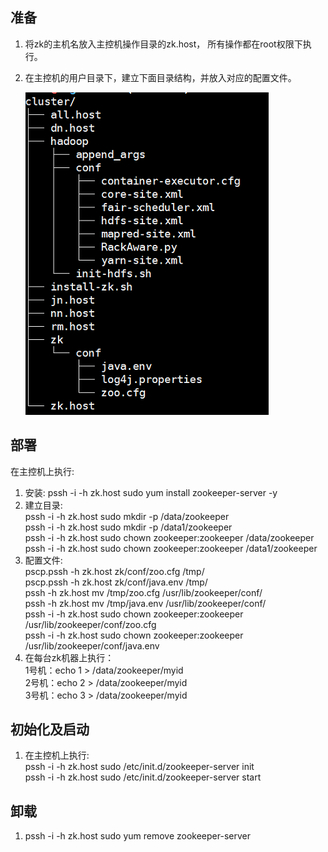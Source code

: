 ## 准备
1. 将zk的主机名放入主控机操作目录的zk.host， 所有操作都在root权限下执行。  

2. 在主控机的用户目录下，建立下面目录结构，并放入对应的配置文件。  

   ![dir](../../img/hadoop/init-dir.png)
## 部署
在主控机上执行:  
1. 安装: pssh -i -h zk.host sudo yum install zookeeper-server -y  
2. 建立目录:  
   pssh -i -h zk.host sudo mkdir -p /data/zookeeper  
   pssh -i -h zk.host sudo mkdir -p /data1/zookeeper  
   pssh -i -h zk.host sudo chown zookeeper:zookeeper /data/zookeeper  
   pssh -i -h zk.host sudo chown zookeeper:zookeeper /data1/zookeeper   
3. 配置文件:  
   pscp.pssh -h zk.host  zk/conf/zoo.cfg /tmp/  
   pscp.pssh -h zk.host zk/conf/java.env /tmp/  
   pssh -h zk.host mv /tmp/zoo.cfg /usr/lib/zookeeper/conf/  
   pssh -h zk.host mv /tmp/java.env /usr/lib/zookeeper/conf/  
   pssh -i -h zk.host sudo chown zookeeper:zookeeper /usr/lib/zookeeper/conf/zoo.cfg  
   pssh -i -h zk.host sudo chown zookeeper:zookeeper /usr/lib/zookeeper/conf/java.env  
4. 在每台zk机器上执行：  
   1号机：echo 1 > /data/zookeeper/myid  
   2号机：echo 2 > /data/zookeeper/myid  
   3号机：echo 3 > /data/zookeeper/myid  
## 初始化及启动  
1. 在主控机上执行:  
   pssh -i -h zk.host sudo /etc/init.d/zookeeper-server init  
   pssh -i -h zk.host sudo /etc/init.d/zookeeper-server start  
## 卸载  
1. pssh -i -h zk.host sudo yum remove zookeeper-server   